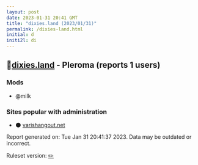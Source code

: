 ```yaml
---
layout: post
date: 2023-01-31 20:41 GMT
title: "dixies.land (2023/01/31)"
permalink: /dixies-land.html
initial: d
initi2l: di
---
```


## 🐘[dixies.land](https://dixies.land) - Pleroma (reports 1 users)

### Mods
 * @milk

### Sites popular with administration

* 🌑 [varishangout.net](/varishangout-net.html)

Report generated on: Tue Jan 31 20:41:37 2023. Data may be outdated or incorrect.

Ruleset version: [✏️](/version-pencil)
